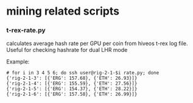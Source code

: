 # mining related scripts


### t-rex-rate.py

calculates average hash rate per GPU per coin from hiveos t-rex log file. Useful for checking hashrate for dual LHR mode

Example:
```
# for i in 3 4 5 6; do ssh user@rig-2-1-$i rate.py; done
{'rig-2-1-3': [{'ERG': 157.68}, {'ETH': 26.93}]}
{'rig-2-1-4': [{'ERG': 155.59}, {'ETH': 27.56}]}
{'rig-2-1-5': [{'ERG': 154.37}, {'ETH': 28.22}]}
{'rig-2-1-6': [{'ERG': 157.58}, {'ETH': 26.99}]}
```
